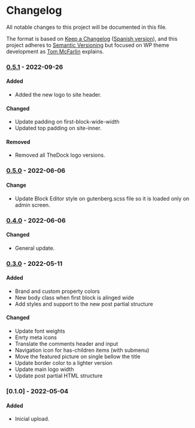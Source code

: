 # Changelog

All notable changes to this project will be documented in this file.

The format is based on [Keep a Changelog](https://keepachangelog.com/en/1.0.0/) ([Spanish version](https://keepachangelog.com/es-ES/1.0.0/)),
and this project adheres to [Semantic Versioning](https://semver.org/spec/v2.0.0.html) but focused on WP theme development as [Tom McFarlin](https://tommcfarlin.com/wordpress-theme-updates/) explains.

### [0.5.1](https://github.com/LuisColome/lacolasa/releases/tag/v0.5.1) - 2022-09-26

#### Added

-   Added the new logo to site header.

#### Changed

-   Update padding on first-block-wide-width
-   Updated top padding on site-inner.

#### Removed

-   Removed all TheDock logo versions.

### [0.5.0](https://github.com/LuisColome/lacolasa/releases/tag/v0.5.0) - 2022-06-06

#### Change

-   Update Block Editor style on gutenberg.scss file so it is loaded only on admin screen.

### [0.4.0](https://github.com/LuisColome/lacolasa/releases/tag/v0.4.0) - 2022-06-06

#### Changed

-   General update.

### [0.3.0](https://github.com/LuisColome/lacolasa/releases/tag/v0.3.0) - 2022-05-11

#### Added

-   Brand and custom property colors
-   New body class when first block is alinged wide
-   Add styles and support to the new post partial structure

#### Changed

-   Update font weights
-   Enrty meta icons
-   Translate the comments header and input
-   Navigation icon for has-children items (with submenu)
-   Move the featured picture on single bellow the title
-   Update border color to a lighter version
-   Update main logo width
-   Update post partial HTML structure

### [0.1.0] - 2022-05-04

#### Added

-   Inicial upload.
